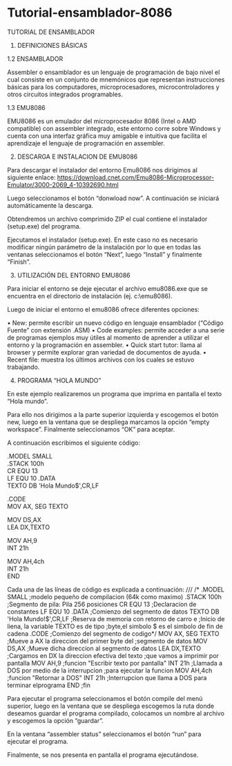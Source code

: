 # Tutorial-ensamblador-8086

TUTORIAL DE ENSAMBLADOR

1.	DEFINICIONES BÁSICAS

1.2	 ENSAMBLADOR

Assembler o ensamblador es un lenguaje de programación de bajo nivel el cual consiste en un conjunto de mnemónicos que representan instrucciones básicas para los computadores, microprocesadores, microcontroladores y otros circuitos integrados programables.

1.3	EMU8086

EMU8086 es un emulador del microprocesador 8086 (Intel o AMD compatible) con assembler integrado, este entorno corre sobre Windows y cuenta con una interfaz gráfica muy amigable e intuitiva que facilita el aprendizaje el lenguaje de programación en assembler.



2.	DESCARGA E INSTALACION DE EMU8086

Para descargar el instalador del entorno Emu8086 nos dirigimos al siguiente enlace:
https://download.cnet.com/Emu8086-Microprocessor-Emulator/3000-2069_4-10392690.html
 

Luego seleccionamos el botón “donwload now”. A continuación se iniciará automáticamente la descarga.


 

Obtendremos un archivo comprimido ZIP el cual contiene el instalador (setup.exe) del programa.

Ejecutamos el instalador (setup.exe). En este caso no es necesario modificar ningún parámetro de la instalación por lo que en todas las ventanas seleccionamos el botón “Next”, luego “Install” y finalmente “Finish”.


 

3.	UTILIZACIÓN DEL ENTORNO EMU8086

Para iniciar el entorno se deje ejecutar el archivo emu8086.exe que se encuentra en el directorio de instalación (ej. c:\emu8086).

Luego de iniciar el entorno el emu8086 ofrece diferentes opciones:  

•	New: permite escribir un nuevo código en lenguaje ensamblador (“Código Fuente” con extensión .ASM) 
•	Code examples: permite acceder a una serie de programas ejemplos muy útiles al momento de aprender a utilizar el entorno y la programación en assembler. 
•	Quick start tutor: llama al browser y permite explorar gran variedad de documentos de ayuda. 
•	Recent file: muestra los últimos archivos con los cuales se estuvo trabajando. 



4.	PROGRAMA “HOLA MUNDO”

En este ejemplo realizaremos un programa que imprima en pantalla el texto “Hola mundo”.

 

Para ello nos dirigimos a la parte superior izquierda y escogemos el botón new, luego en la ventana que se despliega marcamos la opción “empty workspace”. Finalmente seleccionamos “OK” para aceptar.


A continuación escribimos el siguiente código: 

.MODEL SMALL                
.STACK 100h                 
CR EQU 13                   
LF EQU 10
.DATA                       
 TEXTO DB 'Hola Mundo$',CR,LF     
                                                      
.CODE                       
 MOV AX, SEG TEXTO          
                            
 MOV DS,AX                 
 LEA DX,TEXTO               
                            
 MOV AH,9                  
 INT 21h                    
                            
 MOV AH,4ch                 
 INT 21h                    
END                         




Cada una de las líneas de código es explicada a continuación: 
///
/*
.MODEL SMALL                ;modelo pequeño de compilacion (64k como maximo)
.STACK 100h                 ;Segmento de pila: Pila 256 posiciones
CR EQU 13                   ;Declaracion de constantes
LF EQU 10
.DATA                       ;Comienzo del segmento de datos
 TEXTO DB 'Hola Mundo!$',CR,LF     ;Reserva de memoria con retorno de carro e
                            ;Inicio de liena, la variable TEXTO es de tipo
                            ;byte,el simbolo $ es el simbolo de fin de cadena
.CODE                       ;Comienzo del segmento de codigo*/
 MOV AX, SEG TEXTO          ;Mueve a AX la direccion del primer byte del
                            ;segmento de datos
 MOV DS,AX                  ;Mueve dicha direccion al segmento de datos
 LEA DX,TEXTO               ;Cargamos en DX la direccion efectiva del texto
                            ;que vamos a imprimir por pantalla
 MOV AH,9                   ;funcion "Escribir texto por pantalla"
 INT 21h                    ;Llamada a DOS por medio de la interrupcion
                            ;para ejecutar la funcion
 MOV AH,4ch                 ;funcion "Retornar a DOS"
 INT 21h                    ;Interrupcion que llama a DOS para terminar elprograma
END                         ;fin





Para ejecutar el programa seleccionamos el botón compile del menú superior, luego en la ventana que se despliega escogemos la ruta donde deseamos guardar el programa compilado, colocamos un nombre al archivo y escogemos la opción “guardar”. 





En la ventana “assembler status” seleccionamos el botón “run” para ejecutar el programa.


Finalmente, se nos presenta en pantalla el programa ejecutándose.
